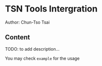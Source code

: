 TSN Tools Intergration
=======================
Author: Chun-Tso Tsai


Content
------------
TODO: to add description...

You may check `example` for the usage